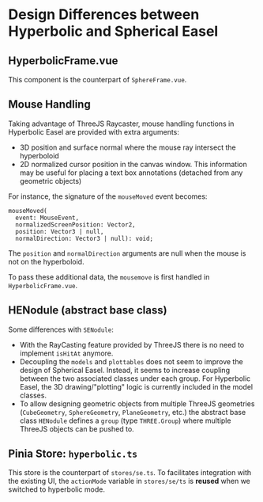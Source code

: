 # Design Differences between Hyperbolic and Spherical Easel

## HyperbolicFrame.vue

This component is the counterpart of `SphereFrame.vue`.

## Mouse Handling

Taking advantage of ThreeJS Raycaster, mouse handling functions in Hyperbolic Easel are provided
with extra arguments:

* 3D position and surface normal where the mouse ray intersect the hyperboloid
* 2D normalized cursor position in the canvas window. This information may be useful for placing a text box annotations (detached from any geometric objects)

For instance, the signature of the `mouseMoved` event becomes:

```
mouseMoved(
  event: MouseEvent,
  normalizedScreenPosition: Vector2,
  position: Vector3 | null,
  normalDirection: Vector3 | null): void;
```

The `position` and `normalDirection` arguments are null when the mouse is not on the hyperboloid.

To pass these additional data, the `mousemove` is first handled in `HyperbolicFrame.vue`.

## HENodule (abstract base class)

Some differences with `SENodule`:

* With the RayCasting feature provided by ThreeJS there is no need to implement `isHitAt` anymore.
* Decoupling the `models` and `plottables` does not seem to improve the design of Spherical Easel.
  Instead, it seems to increase coupling between the two associated classes under each group.
  For Hyperbolic Easel, the 3D drawing/"plotting" logic is currently included in the model classes.
* To allow designing geometric objects from multiple ThreeJS geometries (`CubeGeometry`, `SphereGeometry`, `PlaneGeometry`, etc.) the abstract base class `HENodule` defines a `group` (type `THREE.Group`) where multiple ThreeJS objects can be pushed to.

## Pinia Store: `hyperbolic.ts`

This store is the counterpart of `stores/se.ts`. To facilitates integration with the existing UI, 
the `actionMode` variable in `stores/se/ts` is **reused** when we switched to hyperbolic mode.
